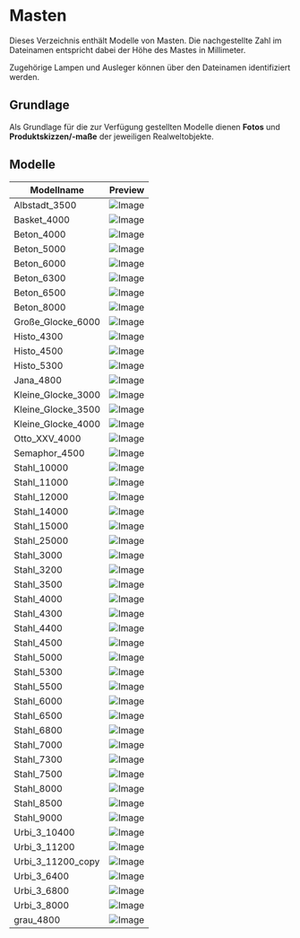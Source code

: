 # Masten
Dieses Verzeichnis enthält Modelle von Masten. Die nachgestellte Zahl im Dateinamen entspricht dabei der Höhe des Mastes in Millimeter.

Zugehörige Lampen und Ausleger können über den Dateinamen identifiziert werden.

## Grundlage
Als Grundlage für die zur Verfügung gestellten Modelle dienen **Fotos** und **Produktskizzen/-maße** der jeweiligen Realweltobjekte. 
## Modelle 
 | Modellname | Preview | 
 | --- | --- | 
| Albstadt_3500 |![Image](../../Thumbnails/Masten/Albstadt_3500.jpg)| 
| Basket_4000 |![Image](../../Thumbnails/Masten/Basket_4000.jpg)| 
| Beton_4000 |![Image](../../Thumbnails/Masten/Beton_4000.jpg)| 
| Beton_5000 |![Image](../../Thumbnails/Masten/Beton_5000.jpg)| 
| Beton_6000 |![Image](../../Thumbnails/Masten/Beton_6000.jpg)| 
| Beton_6300 |![Image](../../Thumbnails/Masten/Beton_6300.jpg)| 
| Beton_6500 |![Image](../../Thumbnails/Masten/Beton_6500.jpg)| 
| Beton_8000 |![Image](../../Thumbnails/Masten/Beton_8000.jpg)| 
| Große_Glocke_6000 |![Image](../../Thumbnails/Masten/Große_Glocke_6000.jpg)| 
| Histo_4300 |![Image](../../Thumbnails/Masten/Histo_4300.jpg)| 
| Histo_4500 |![Image](../../Thumbnails/Masten/Histo_4500.jpg)| 
| Histo_5300 |![Image](../../Thumbnails/Masten/Histo_5300.jpg)| 
| Jana_4800 |![Image](../../Thumbnails/Masten/Jana_4800.jpg)| 
| Kleine_Glocke_3000 |![Image](../../Thumbnails/Masten/Kleine_Glocke_3000.jpg)| 
| Kleine_Glocke_3500 |![Image](../../Thumbnails/Masten/Kleine_Glocke_3500.jpg)| 
| Kleine_Glocke_4000 |![Image](../../Thumbnails/Masten/Kleine_Glocke_4000.jpg)| 
| Otto_XXV_4000 |![Image](../../Thumbnails/Masten/Otto_XXV_4000.jpg)| 
| Semaphor_4500 |![Image](../../Thumbnails/Masten/Semaphor_4500.jpg)| 
| Stahl_10000 |![Image](../../Thumbnails/Masten/Stahl_10000.jpg)| 
| Stahl_11000 |![Image](../../Thumbnails/Masten/Stahl_11000.jpg)| 
| Stahl_12000 |![Image](../../Thumbnails/Masten/Stahl_12000.jpg)| 
| Stahl_14000 |![Image](../../Thumbnails/Masten/Stahl_14000.jpg)| 
| Stahl_15000 |![Image](../../Thumbnails/Masten/Stahl_15000.jpg)| 
| Stahl_25000 |![Image](../../Thumbnails/Masten/Stahl_25000.jpg)| 
| Stahl_3000 |![Image](../../Thumbnails/Masten/Stahl_3000.jpg)| 
| Stahl_3200 |![Image](../../Thumbnails/Masten/Stahl_3200.jpg)| 
| Stahl_3500 |![Image](../../Thumbnails/Masten/Stahl_3500.jpg)| 
| Stahl_4000 |![Image](../../Thumbnails/Masten/Stahl_4000.jpg)| 
| Stahl_4300 |![Image](../../Thumbnails/Masten/Stahl_4300.jpg)| 
| Stahl_4400 |![Image](../../Thumbnails/Masten/Stahl_4400.jpg)| 
| Stahl_4500 |![Image](../../Thumbnails/Masten/Stahl_4500.jpg)| 
| Stahl_5000 |![Image](../../Thumbnails/Masten/Stahl_5000.jpg)| 
| Stahl_5300 |![Image](../../Thumbnails/Masten/Stahl_5300.jpg)| 
| Stahl_5500 |![Image](../../Thumbnails/Masten/Stahl_5500.jpg)| 
| Stahl_6000 |![Image](../../Thumbnails/Masten/Stahl_6000.jpg)| 
| Stahl_6500 |![Image](../../Thumbnails/Masten/Stahl_6500.jpg)| 
| Stahl_6800 |![Image](../../Thumbnails/Masten/Stahl_6800.jpg)| 
| Stahl_7000 |![Image](../../Thumbnails/Masten/Stahl_7000.jpg)| 
| Stahl_7300 |![Image](../../Thumbnails/Masten/Stahl_7300.jpg)| 
| Stahl_7500 |![Image](../../Thumbnails/Masten/Stahl_7500.jpg)| 
| Stahl_8000 |![Image](../../Thumbnails/Masten/Stahl_8000.jpg)| 
| Stahl_8500 |![Image](../../Thumbnails/Masten/Stahl_8500.jpg)| 
| Stahl_9000 |![Image](../../Thumbnails/Masten/Stahl_9000.jpg)| 
| Urbi_3_10400 |![Image](../../Thumbnails/Masten/Urbi_3_10400.jpg)| 
| Urbi_3_11200 |![Image](../../Thumbnails/Masten/Urbi_3_11200.jpg)| 
| Urbi_3_11200_copy |![Image](../../Thumbnails/Masten/Urbi_3_11200_copy.jpg)| 
| Urbi_3_6400 |![Image](../../Thumbnails/Masten/Urbi_3_6400.jpg)| 
| Urbi_3_6800 |![Image](../../Thumbnails/Masten/Urbi_3_6800.jpg)| 
| Urbi_3_8000 |![Image](../../Thumbnails/Masten/Urbi_3_8000.jpg)| 
| grau_4800 |![Image](../../Thumbnails/Masten/grau_4800.jpg)| 
